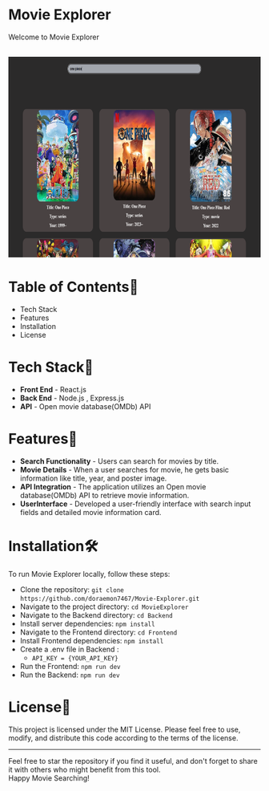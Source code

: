# Movie Explorer
Welcome to Movie Explorer <br><br>

<p align="center"><img src="poster.png" alt="app poster" height="400" width="700"></p>

# Table of Contents📄
- Tech Stack
- Features
- Installation
- License


# Tech Stack💫
- **Front End** - React.js
- **Back End** - Node.js , Express.js
- **API** - Open movie database(OMDb) API


  
# Features💫
- **Search Functionality** - Users can search for movies by title.
- **Movie Details** - When a user searches for movie, he gets basic information like title, year, and poster image.
- **API Integration** - The application utilizes an Open movie database(OMDb) API to retrieve movie information.
- **UserInterface** - Developed a user-friendly interface with search input fields and detailed movie information card.



# Installation🛠️
To run Movie Explorer locally, follow these steps:

- Clone the repository: `git clone https://github.com/doraemon7467/Movie-Explorer.git`
- Navigate to the project directory: `cd MovieExplorer`
- Navigate to the Backend directory: `cd Backend`
- Install server dependencies: `npm install`
- Navigate to the Frontend directory: `cd Frontend`
- Install Frontend dependencies: `npm install`
- Create a .env file in Backend :
   - `API_KEY = {YOUR_API_KEY}`
- Run the Frontend: `npm run dev`
- Run the Backend: `npm run dev`
  
# License📄

This project is licensed under the MIT License. Please feel free to use, modify, and distribute this code according to the terms of the license.

---
Feel free to star the repository if you find it useful, and don't forget to share it with others who might benefit from this tool.<br>
Happy Movie Searching!<br>
